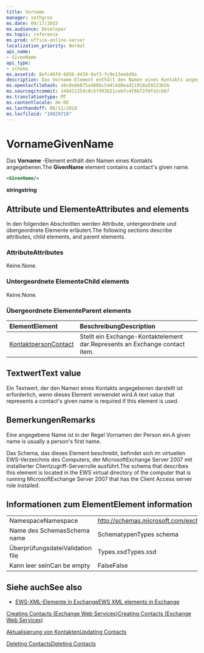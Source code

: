 ```yaml
---
title: Vorname
manager: sethgros
ms.date: 09/17/2015
ms.audience: Developer
ms.topic: reference
ms.prod: office-online-server
localization_priority: Normal
api_name:
- GivenName
api_type:
- schema
ms.assetid: 8efc46fd-6056-4439-9af3-fc9e13ee6d9a
description: Das Vorname-Element enthält den Namen eines Kontakts angegebenen.
ms.openlocfilehash: a9c8e6b075a480bc54414d0ead11918a50223b56
ms.sourcegitcommit: 34041125dc8c5f993b21cebfc4f8b72f0fd2cb6f
ms.translationtype: MT
ms.contentlocale: de-DE
ms.lasthandoff: 06/11/2018
ms.locfileid: "19829710"
---
```

# <a name="givenname"></a><span data-ttu-id="f9090-103">Vorname</span><span class="sxs-lookup"><span data-stu-id="f9090-103">GivenName</span></span>

<span data-ttu-id="f9090-104">Das **Vorname** -Element enthält den Namen eines Kontakts angegebenen.</span><span class="sxs-lookup"><span data-stu-id="f9090-104">The **GivenName** element contains a contact's given name.</span></span> 
  
```xml
<GivenName/>
```

 <span data-ttu-id="f9090-105">**string**</span><span class="sxs-lookup"><span data-stu-id="f9090-105">**string**</span></span>
## <a name="attributes-and-elements"></a><span data-ttu-id="f9090-106">Attribute und Elemente</span><span class="sxs-lookup"><span data-stu-id="f9090-106">Attributes and elements</span></span>

<span data-ttu-id="f9090-107">In den folgenden Abschnitten werden Attribute, untergeordnete und übergeordnete Elemente erläutert.</span><span class="sxs-lookup"><span data-stu-id="f9090-107">The following sections describe attributes, child elements, and parent elements.</span></span>
  
### <a name="attributes"></a><span data-ttu-id="f9090-108">Attribute</span><span class="sxs-lookup"><span data-stu-id="f9090-108">Attributes</span></span>

<span data-ttu-id="f9090-109">Keine.</span><span class="sxs-lookup"><span data-stu-id="f9090-109">None.</span></span>
  
### <a name="child-elements"></a><span data-ttu-id="f9090-110">Untergeordnete Elemente</span><span class="sxs-lookup"><span data-stu-id="f9090-110">Child elements</span></span>

<span data-ttu-id="f9090-111">Keine.</span><span class="sxs-lookup"><span data-stu-id="f9090-111">None.</span></span>
  
### <a name="parent-elements"></a><span data-ttu-id="f9090-112">Übergeordnete Elemente</span><span class="sxs-lookup"><span data-stu-id="f9090-112">Parent elements</span></span>

|<span data-ttu-id="f9090-113">**Element**</span><span class="sxs-lookup"><span data-stu-id="f9090-113">**Element**</span></span>|<span data-ttu-id="f9090-114">**Beschreibung**</span><span class="sxs-lookup"><span data-stu-id="f9090-114">**Description**</span></span>|
|:-----|:-----|
|[<span data-ttu-id="f9090-115">Kontaktperson</span><span class="sxs-lookup"><span data-stu-id="f9090-115">Contact</span></span>](contact.md) <br/> |<span data-ttu-id="f9090-116">Stellt ein Exchange-Kontaktelement dar.</span><span class="sxs-lookup"><span data-stu-id="f9090-116">Represents an Exchange contact item.</span></span>  <br/> |
   
## <a name="text-value"></a><span data-ttu-id="f9090-117">Textwert</span><span class="sxs-lookup"><span data-stu-id="f9090-117">Text value</span></span>

<span data-ttu-id="f9090-118">Ein Textwert, der den Namen eines Kontakts angegebenen darstellt ist erforderlich, wenn dieses Element verwendet wird.</span><span class="sxs-lookup"><span data-stu-id="f9090-118">A text value that represents a contact's given name is required if this element is used.</span></span>
  
## <a name="remarks"></a><span data-ttu-id="f9090-119">Bemerkungen</span><span class="sxs-lookup"><span data-stu-id="f9090-119">Remarks</span></span>

<span data-ttu-id="f9090-120">Eine angegebene Name ist in der Regel Vornamen der Person ein.</span><span class="sxs-lookup"><span data-stu-id="f9090-120">A given name is usually a person's first name.</span></span>
  
<span data-ttu-id="f9090-121">Das Schema, das dieses Element beschreibt, befindet sich im virtuellen EWS-Verzeichnis des Computers, der MicrosoftExchange Server 2007 mit installierter Clientzugriff-Serverrolle ausführt.</span><span class="sxs-lookup"><span data-stu-id="f9090-121">The schema that describes this element is located in the EWS virtual directory of the computer that is running MicrosoftExchange Server 2007 that has the Client Access server role installed.</span></span>
  
## <a name="element-information"></a><span data-ttu-id="f9090-122">Informationen zum Element</span><span class="sxs-lookup"><span data-stu-id="f9090-122">Element information</span></span>

|||
|:-----|:-----|
|<span data-ttu-id="f9090-123">Namespace</span><span class="sxs-lookup"><span data-stu-id="f9090-123">Namespace</span></span>  <br/> |http://schemas.microsoft.com/exchange/services/2006/types  <br/> |
|<span data-ttu-id="f9090-124">Name des Schemas</span><span class="sxs-lookup"><span data-stu-id="f9090-124">Schema name</span></span>  <br/> |<span data-ttu-id="f9090-125">Schematypen</span><span class="sxs-lookup"><span data-stu-id="f9090-125">Types schema</span></span>  <br/> |
|<span data-ttu-id="f9090-126">Überprüfungsdatei</span><span class="sxs-lookup"><span data-stu-id="f9090-126">Validation file</span></span>  <br/> |<span data-ttu-id="f9090-127">Types.xsd</span><span class="sxs-lookup"><span data-stu-id="f9090-127">Types.xsd</span></span>  <br/> |
|<span data-ttu-id="f9090-128">Kann leer sein</span><span class="sxs-lookup"><span data-stu-id="f9090-128">Can be empty</span></span>  <br/> |<span data-ttu-id="f9090-129">False</span><span class="sxs-lookup"><span data-stu-id="f9090-129">False</span></span>  <br/> |
   
## <a name="see-also"></a><span data-ttu-id="f9090-130">Siehe auch</span><span class="sxs-lookup"><span data-stu-id="f9090-130">See also</span></span>



- [<span data-ttu-id="f9090-131">EWS-XML-Elemente in Exchange</span><span class="sxs-lookup"><span data-stu-id="f9090-131">EWS XML elements in Exchange</span></span>](ews-xml-elements-in-exchange.md)


[<span data-ttu-id="f9090-132">Creating Contacts (Exchange Web Services)</span><span class="sxs-lookup"><span data-stu-id="f9090-132">Creating Contacts (Exchange Web Services)</span></span>](http://msdn.microsoft.com/library/4845917e-70d1-481c-bbd7-011ec6571789%28Office.15%29.aspx)
  
[<span data-ttu-id="f9090-133">Aktualisierung von Kontakten</span><span class="sxs-lookup"><span data-stu-id="f9090-133">Updating Contacts</span></span>](http://msdn.microsoft.com/library/9a865953-b94a-4229-b632-2dee433314be%28Office.15%29.aspx)
  
[<span data-ttu-id="f9090-134">Deleting Contacts</span><span class="sxs-lookup"><span data-stu-id="f9090-134">Deleting Contacts</span></span>](http://msdn.microsoft.com/library/fcc3dc84-cd3e-455e-a1a7-ae6921c9b588%28Office.15%29.aspx)

